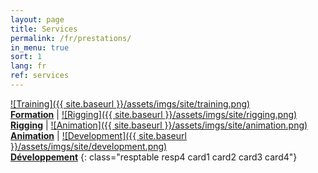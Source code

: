```yaml
---
layout: page
title: Services
permalink: /fr/prestations/
in_menu: true
sort: 1
lang: fr
ref: services
---
```


[![Training]({{ site.baseurl }}/assets/imgs/site/training.png)<br/>__Formation__][1] | [![Rigging]({{ site.baseurl }}/assets/imgs/site/rigging.png)<br/>__Rigging__][2] | [![Animation]({{ site.baseurl }}/assets/imgs/site/animation.png)<br/>__Animation__][3] | [![Development]({{ site.baseurl }}/assets/imgs/site/development.png)<br/>__Développement__][4]
{: class="resptable resp4 card1 card2 card3 card4"}

[1]: {{site.baseurl}}/services/formation/
[2]: {{site.baseurl}}/services/rigging-fr/
[3]: {{site.baseurl}}/services/animation-fr/
[4]: {{site.baseurl}}/services/developpement/
